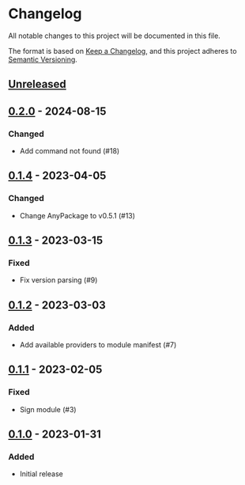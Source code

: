 # Changelog

All notable changes to this project will be documented in this file.

The format is based on [Keep a Changelog](https://keepachangelog.com/en/1.0.0/),
and this project adheres to [Semantic Versioning](https://semver.org/spec/v2.0.0.html).

## [Unreleased]

## [0.2.0] - 2024-08-15

### Changed

- Add command not found (#18)

## [0.1.4] - 2023-04-05

### Changed

- Change AnyPackage to v0.5.1 (#13)

## [0.1.3] - 2023-03-15

### Fixed

- Fix version parsing (#9)

## [0.1.2] - 2023-03-03

### Added

- Add available providers to module manifest (#7)

## [0.1.1] - 2023-02-05

### Fixed

- Sign module (#3)

## [0.1.0] - 2023-01-31

### Added

- Initial release

[Unreleased]: https://github.com/anypackage/scoop/compare/v0.2.0...HEAD
[0.2.0]: https://github.com/anypackage/scoop/releases/tag/v0.2.0
[0.1.4]: https://github.com/anypackage/scoop/releases/tag/v0.1.4
[0.1.3]: https://github.com/anypackage/scoop/releases/tag/v0.1.3
[0.1.2]: https://github.com/anypackage/scoop/releases/tag/v0.1.2
[0.1.1]: https://github.com/anypackage/scoop/releases/tag/v0.1.1
[0.1.0]: https://github.com/anypackage/scoop/releases/tag/v0.1.0
